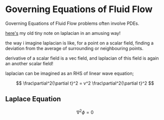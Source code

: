 # Governing Equations of Fluid Flow

Governing Equations of Fluid Flow problems often involve PDEs.

[here's](https://drive.google.com/file/d/17ENC6nCxcWn3py25OW-sRe31WkieeIyp/view?usp=sharing) my old tiny note on laplacian in an amusing way!

the way i imagine laplacian is like, for a point on a scalar field, finding a deviation from the average of surrounding or neighbouring points.

derivative of a scalar field is a vec field, and laplacian of this field is again an another scalar field!

laplacian can be imagined as an RHS of linear wave equation;

$$ \frac\partial^2{\partial t}^2 = v^2 \frac\partial^2{\partial t}^2 $$


## Laplace Equation
$$ \nabla^2 \phi = 0 $$

